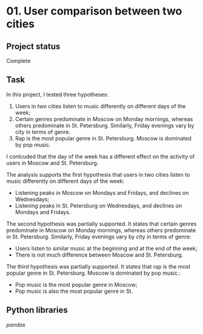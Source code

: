 # 01. User comparison between two cities

## Project status
Complete

## Task

In this project, I tested three hypotheses:
1. Users in two cities listen to music differently on different days of the week;
2. Certain genres predominate in Moscow on Monday mornings, whereas others predominate in St. Petersburg. Similarly, Friday evenings vary by city in terms of genre.
3. Rap is the most popular genre in St. Petersburg. Moscow is dominated by pop music.

I conlcuded that the day of the week has a different effect on the activity of users in Moscow and St. Petersburg.

The analysis supports the first hypothesis that users in two cities listen to music differently on different days of the week:
- Listening peaks in Moscow on Mondays and Fridays, and declines on Wednesdays;
- Listening peaks in St. Petersburg on Wednesdays, and declines on Mondays and Fridays.

The second hypothesis was partially supported. It states that certain genres predominate in Moscow on Monday mornings, whereas others predominate in St. Petersburg. Similarly, Friday evenings vary by city in terms of genre:
- Users listen to similar music at the beginning and at the end of the week;
- There is not much difference between Moscow and St. Petersburg.

The third hypothesis was partially supported. It states that rap is the most popular genre in St. Petersburg. Moscow is dominated by pop music.:
- Pop music is the most popular genre in Moscow;
- Pop music is also the most popular genre in St.

## Python libraries

*pandas*
